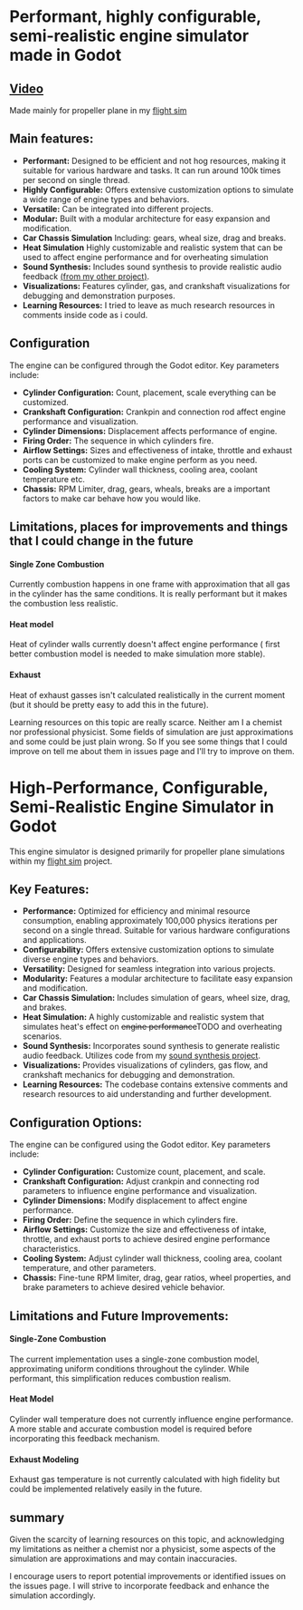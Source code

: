 # Performant, highly configurable, semi-realistic engine simulator made in Godot
##  [Video](https://www.youtube.com/watch?v=1RHQCW3a_Tw)
Made mainly for propeller plane in my [flight sim](https://github.com/LeaveMyAlpaca/Flight-sim)
## Main features:

-   **Performant:** Designed to be efficient and not hog resources, making it suitable for various hardware and tasks. It can run around 100k times per second on single thread. 
-   **Highly Configurable:** Offers extensive customization options to simulate a wide range of engine types and behaviors.
-   **Versatile:** Can be integrated into different projects.
-   **Modular:** Built with a modular architecture for easy expansion and modification.
-   **Car Chassis Simulation** Including: gears, wheal size, drag and breaks.
-   **Heat Simulation** Highly customizable and realistic system that can be used to affect engine performance and for overheating simulation 
-   **Sound Synthesis:** Includes sound synthesis to provide realistic audio feedback [(from my other project)](https://github.com/LeaveMyAlpaca/soundSynthTest).
-   **Visualizations:** Features cylinder, gas, and crankshaft visualizations for debugging and demonstration purposes.
-   **Learning Resources:** I tried to leave as much research resources in comments inside  code as i could.

## Configuration

The engine can be configured through the Godot editor. Key parameters include:

-   **Cylinder Configuration:** Count, placement, scale everything can be customized.
-   **Crankshaft Configuration:** Crankpin and connection rod affect engine performance and visualization.
-   **Cylinder Dimensions:** Displacement affects performance of engine.
-   **Firing Order:** The sequence in which cylinders fire.
-   **Airflow Settings:** Sizes and effectiveness of intake, throttle and exhaust ports can be customized to make engine perform as you need.  
-   **Cooling System:** Cylinder wall thickness, cooling area, coolant temperature etc.
-   **Chassis:** RPM Limiter, drag, gears, wheals, breaks are a important factors to make car behave how you would like.

## Limitations, places for improvements and things that I could change in the future 
#### Single Zone Combustion  
Currently combustion happens in one frame with approximation that all gas in the cylinder has the same conditions.
It is really performant but it makes the combustion less realistic.

####  Heat model 
Heat of cylinder walls currently doesn't affect engine performance ( first better combustion model is needed to make simulation more stable). 

#### Exhaust
Heat of exhaust gasses isn't calculated realistically in the current moment (but it should be pretty easy to add this in the future).


Learning resources on this topic are really scarce.
Neither am I a chemist nor professional physicist.
Some fields of simulation are just approximations and some could be just plain wrong.
So If you see some things that I could improve on tell me about them in issues page and I'll try to improve on them.  

# High-Performance, Configurable, Semi-Realistic Engine Simulator in Godot

This engine simulator is designed primarily for propeller plane simulations within my [flight sim](https://github.com/LeaveMyAlpaca/Flight-sim) project.

## Key Features:

-   **Performance:** Optimized for efficiency and minimal resource consumption, enabling approximately 100,000 physics iterations per second on a single thread. Suitable for various hardware configurations and applications.
-   **Configurability:** Offers extensive customization options to simulate diverse engine types and behaviors.
-   **Versatility:** Designed for seamless integration into various projects.
-   **Modularity:** Features a modular architecture to facilitate easy expansion and modification.
-   **Car Chassis Simulation:** Includes simulation of gears, wheel size, drag, and brakes.
-   **Heat Simulation:** A highly customizable and realistic system that simulates heat's effect on ~~engine performance~~TODO and overheating scenarios.
-   **Sound Synthesis:** Incorporates sound synthesis to generate realistic audio feedback. Utilizes code from my [sound synthesis project](https://github.com/LeaveMyAlpaca/soundSynthTest).
-   **Visualizations:** Provides visualizations of cylinders, gas flow, and crankshaft mechanics for debugging and demonstration.
-   **Learning Resources:** The codebase contains extensive comments and research resources to aid understanding and further development.

## Configuration Options:

The engine can be configured using the Godot editor. Key parameters include:

-   **Cylinder Configuration:** Customize count, placement, and scale.
-   **Crankshaft Configuration:** Adjust crankpin and connecting rod parameters to influence engine performance and visualization.
-   **Cylinder Dimensions:** Modify displacement to affect engine performance.
-   **Firing Order:** Define the sequence in which cylinders fire.
-   **Airflow Settings:** Customize the size and effectiveness of intake, throttle, and exhaust ports to achieve desired engine performance characteristics.
-   **Cooling System:** Adjust cylinder wall thickness, cooling area, coolant temperature, and other parameters.
-   **Chassis:** Fine-tune RPM limiter, drag, gear ratios, wheel properties, and brake parameters to achieve desired vehicle behavior.

## Limitations and Future Improvements:

#### Single-Zone Combustion

The current implementation uses a single-zone combustion model, approximating uniform conditions throughout the cylinder. While performant, this simplification reduces combustion realism.

#### Heat Model

Cylinder wall temperature does not currently influence engine performance. A more stable and accurate combustion model is required before incorporating this feedback mechanism.

#### Exhaust Modeling

Exhaust gas temperature is not currently calculated with high fidelity but could be implemented relatively easily in the future.

## summary

Given the scarcity of learning resources on this topic, and acknowledging my limitations as neither a chemist nor a physicist, some aspects of the simulation are approximations and may contain inaccuracies.

I encourage users to report potential improvements or identified issues on the issues page. I will strive to incorporate feedback and enhance the simulation accordingly.
